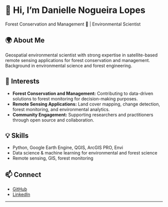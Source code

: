 # 👋 Hi, I’m Danielle Nogueira Lopes

Forest Conservation and Management 🌳 | Environmental Scientist

## 🌍 About Me

Geospatial environmental scientist with strong expertise in satellite-based remote sensing applications for forest conservation and management. Background in environmental science and forest engineering.

## 🚀 Interests

- **Forest Conservation and Management:** Contributing to data-driven solutions to forest monitoring for decision-making purposes.
- **Remote Sensing Applications:** Land cover mapping, change detection, forest monitoring, and environmental analytics.
- **Community Engagement:** Supporting researchers and practitioners through open source and collaboration.

## 💡 Skills

- Python, Google Earth Engine, QGIS, ArcGIS PRO, Envi
- Data science & machine learning for environmental and forest science
- Remote sensing, GIS, forest monitoring

## 📫 Connect

- [GitHub](https://github.com/lopesdanielle)
- [LinkedIn](https://www.linkedin.com/in/dannoglopes/)

---
